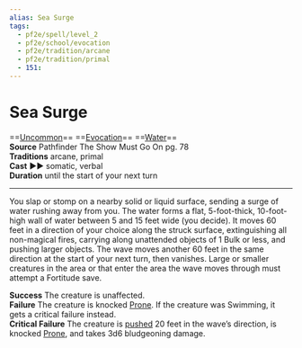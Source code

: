 ```yaml
---
alias: Sea Surge
tags:
  - pf2e/spell/level_2
  - pf2e/school/evocation
  - pf2e/tradition/arcane
  - pf2e/tradition/primal
  - 151:
---
```


# Sea Surge

==[Uncommon](Uncommon.md)== ==[Evocation](Evocation.md)== ==[Water](Water.md)==  
__Source__ Pathfinder The Show Must Go On pg. 78  
**Traditions** arcane, primal  
**Cast** ►► somatic, verbal  
**Duration** until the start of your next turn

---

You slap or stomp on a nearby solid or liquid surface, sending a surge of water rushing away from you. The water forms a flat, 5-foot-thick, 10-foot-high wall of water between 5 and 15 feet wide (you decide). It moves 60 feet in a direction of your choice along the struck surface, extinguishing all non-magical fires, carrying along unattended objects of 1 Bulk or less, and pushing larger objects. The wave moves another 60 feet in the same direction at the start of your next turn, then vanishes. Large or smaller creatures in the area or that enter the area the wave moves through must attempt a Fortitude save.

**Success** The creature is unaffected.  
**Failure** The creature is knocked [Prone](Prone.md). If the creature was Swimming, it gets a critical failure instead.  
**Critical Failure** The creature is [pushed](Forced%20Movement.md) 20 feet in the wave’s direction, is knocked [Prone](Prone.md), and takes 3d6 bludgeoning damage.
